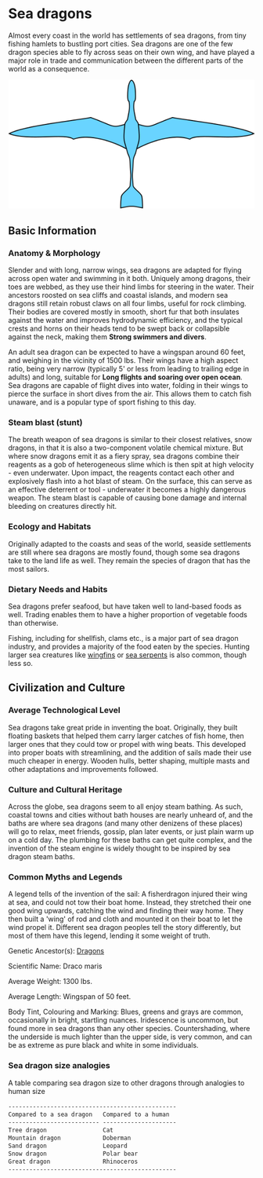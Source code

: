 # Sea dragons

Almost every coast in the world has settlements of sea dragons, from tiny fishing hamlets to bustling port cities. Sea dragons are one of the few dragon species able to fly across seas on their own wing, and have played a major role in trade and communication between the different parts of the world as a consequence.

![Sea dragon](../images/sea-dragon.png "Sea dragon")

## Basic Information

### Anatomy & Morphology

Slender and with long, narrow wings, sea dragons are adapted for flying across open water and swimming in it both. Uniquely among dragons, their toes are webbed, as they use their hind limbs for steering in the water. Their ancestors roosted on sea cliffs and coastal islands, and modern sea dragons still retain robust claws on all four limbs, useful for rock climbing. Their bodies are covered mostly in smooth, short fur that both insulates against the water and improves hydrodynamic efficiency, and the typical crests and horns on their heads tend to be swept back or collapsible against the neck, making them **Strong swimmers and divers**.

An adult sea dragon can be expected to have a wingspan around 60 feet, and weighing in the vicinity of 1500 lbs. Their wings have a high aspect ratio, being very narrow (typically 5' or less from leading to trailing edge in adults) and long, suitable for **Long flights and soaring over open ocean**. Sea dragons are capable of flight dives into water, folding in their wings to pierce the surface in short dives from the air. This allows them to catch fish unaware, and is a popular type of sport fishing to this day.

### Steam blast (stunt)

The breath weapon of sea dragons is similar to their closest relatives, snow dragons, in that it is also a two-component volatile chemical mixture. But where snow dragons emit it as a fiery spray, sea dragons combine their reagents as a gob of heterogeneous slime which is then spit at high velocity - even underwater. Upon impact, the reagents contact each other and explosively flash into a hot blast of steam. On the surface, this can serve as an effective deterrent or tool - underwater it becomes a highly dangerous weapon. The steam blast is capable of causing bone damage and internal bleeding on creatures directly hit.

### Ecology and Habitats

Originally adapted to the coasts and seas of the world, seaside settlements are still where sea dragons are mostly found, though some sea dragons take to the land life as well. They remain the species of dragon that has the most sailors.

### Dietary Needs and Habits

Sea dragons prefer seafood, but have taken well to land-based foods as well. Trading enables them to have a higher proportion of vegetable foods than otherwise.

Fishing, including for shellfish, clams etc., is a major part of sea dragon industry, and provides a majority of the food eaten by the species. Hunting larger sea creatures like [wingfins](/creatures/wingfins.md) or [sea serpents](/creatures/sea-serpents.md) is also common, though less so.

## Civilization and Culture

### Average Technological Level

Sea dragons take great pride in inventing the boat. Originally, they built floating baskets that helped them carry larger catches of fish home, then larger ones that they could tow or propel with wing beats. This developed into proper boats with streamlining, and the addition of sails made their use much cheaper in energy. Wooden hulls, better shaping, multiple masts and other adaptations and improvements followed.

### Culture and Cultural Heritage

Across the globe, sea dragons seem to all enjoy steam bathing. As such, coastal towns and cities without bath houses are nearly unheard of, and the baths are where sea dragons (and many other denizens of these places) will go to relax, meet friends, gossip, plan later events, or just plain warm up on a cold day. The plumbing for these baths can get quite complex, and the invention of the steam engine is widely thought to be inspired by sea dragon steam baths.

### Common Myths and Legends

A legend tells of the invention of the sail: A fisherdragon injured their wing at sea, and could not tow their boat home. Instead, they stretched their one good wing upwards, catching the wind and finding their way home. They then built a 'wing' of rod and cloth and mounted it on their boat to let the wind propel it. Different sea dragon peoples tell the story differently, but most of them have this legend, lending it some weight of truth.

Genetic Ancestor(s): [Dragons](/creatures/dragons.md)

Scientific Name: Draco maris

Average Weight: 1300 lbs.

Average Length: Wingspan of 50 feet.

Body Tint, Colouring and Marking: Blues, greens and grays are common, occasionally in bright, startling nuances. Iridescence is uncommon, but found more in sea dragons than any other species. Countershading, where the underside is much lighter than the upper side, is very common, and can be as extreme as pure black and white in some individuals.

### Sea dragon size analogies

A table comparing sea dragon size to other dragons through analogies to human size

    ------------------------------------------------
    Compared to a sea dragon   Compared to a human
    -------------------------- ---------------------
    Tree dragon                Cat
    Mountain dragon            Doberman
    Sand dragon                Leopard
    Snow dragon                Polar bear
    Great dragon               Rhinoceros
    ------------------------------------------------
